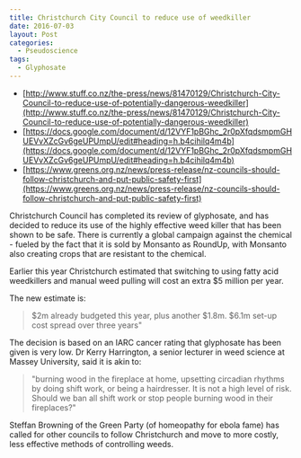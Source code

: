 ```yaml
---
title: Christchurch City Council to reduce use of weedkiller
date: 2016-07-03
layout: Post
categories:
  - Pseudoscience
tags:
  - Glyphosate
---
```


- [http://www.stuff.co.nz/the-press/news/81470129/Christchurch-City-Council-to-reduce-use-of-potentially-dangerous-weedkiller](http://www.stuff.co.nz/the-press/news/81470129/Christchurch-City-Council-to-reduce-use-of-potentially-dangerous-weedkiller)
- [https://docs.google.com/document/d/12VYF1pBGhc_2r0pXfqdsmpmGHUEVvXZcGv6geUPUmpU/edit#heading=h.b4cihilq4m4b](https://docs.google.com/document/d/12VYF1pBGhc_2r0pXfqdsmpmGHUEVvXZcGv6geUPUmpU/edit#heading=h.b4cihilq4m4b)
- [https://www.greens.org.nz/news/press-release/nz-councils-should-follow-christchurch-and-put-public-safety-first](https://www.greens.org.nz/news/press-release/nz-councils-should-follow-christchurch-and-put-public-safety-first)

Christchurch Council has completed its review of glyphosate, and has decided to reduce its use of the highly effective weed killer that has been shown to be safe. There is currently a global campaign against the chemical - fueled by the fact that it is sold by Monsanto as RoundUp, with Monsanto also creating crops that are resistant to the chemical.

Earlier this year Christchurch estimated that switching to using fatty acid weedkillers and manual weed pulling will cost an extra $5 million per year.

The new estimate is:

> $2m already budgeted this year, plus another $1.8m. $6.1m set-up cost spread over three years"

The decision is based on an IARC cancer rating that glyphosate has been given is very low. Dr Kerry Harrington, a senior lecturer in weed science at Massey University, said it is akin to:

> "burning wood in the fireplace at home, upsetting circadian rhythms by doing shift work, or being a hairdresser. It is not a high level of risk. Should we ban all shift work or stop people burning wood in their fireplaces?"

Steffan Browning of the Green Party (of homeopathy for ebola fame) has called for other councils to follow Christchurch and move to more costly, less effective methods of controlling weeds.
